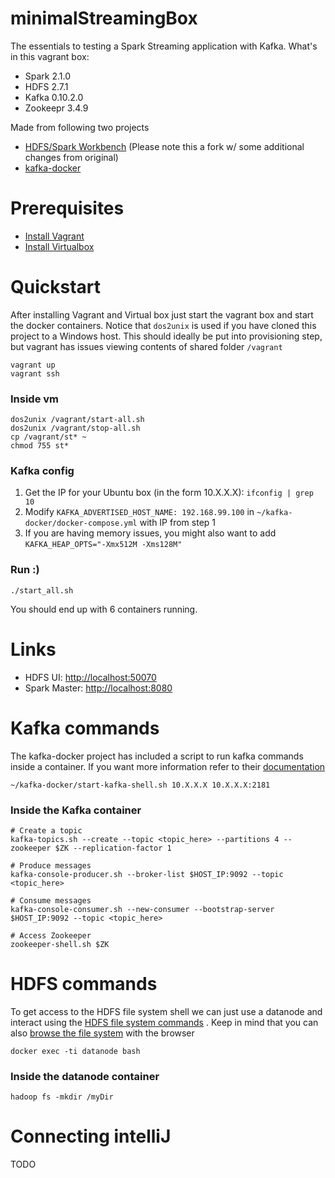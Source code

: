 # minimalStreamingBox

The essentials to testing a Spark Streaming application with Kafka. What's in this vagrant box:

* Spark 2.1.0
* HDFS 2.7.1
* Kafka 0\.10\.2\.0
* Zookeepr 3.4.9

Made from following two projects

* [HDFS/Spark Workbench](https://github.com/guicaro/docker-hadoop-spark-workbench) (Please note this a fork w/ some additional changes from original)
* [kafka-docker](https://github.com/wurstmeister/kafka-docker)

# Prerequisites

* [Install Vagrant](https://www.vagrantup.com/downloads.html)
* [Install Virtualbox](https://www.virtualbox.org/wiki/Downloads)

# Quickstart

After installing Vagrant and Virtual box just start the vagrant box and start the docker containers. Notice that `dos2unix` is used if you have cloned this project to a Windows host. This should ideally be put into provisioning step, but vagrant has issues viewing contents of shared folder `/vagrant` 

`vagrant up`  
`vagrant ssh`  

### Inside vm

`dos2unix /vagrant/start-all.sh`  
`dos2unix /vagrant/stop-all.sh`  
`cp /vagrant/st* ~`  
`chmod 755 st*`  

### Kafka config

1. Get the IP for your Ubuntu box (in the form 10.X.X.X): `ifconfig | grep 10`
2. Modify `KAFKA_ADVERTISED_HOST_NAME: 192.168.99.100` in `~/kafka-docker/docker-compose.yml` with IP from step 1
3. If you are having memory issues, you might also want to add `KAFKA_HEAP_OPTS="-Xmx512M -Xms128M"`

### Run :)

`./start_all.sh`  

You should end up with 6 containers running.

# Links

* HDFS UI: [http://localhost:50070](http://localhost:50070)
* Spark Master: [http://localhost:8080](http://localhost:8080)

# Kafka commands

The kafka-docker project has included a script to run kafka commands inside a container. If you want more information refer to their [documentation](http://wurstmeister.github.io/kafka-docker/)

`~/kafka-docker/start-kafka-shell.sh 10.X.X.X 10.X.X.X:2181`

### Inside the Kafka container

`# Create a topic`  
`kafka-topics.sh --create --topic <topic_here> --partitions 4 --zookeeper $ZK --replication-factor 1`

`# Produce messages`  
`kafka-console-producer.sh --broker-list $HOST_IP:9092 --topic <topic_here>`  

`# Consume messages`  
`kafka-console-consumer.sh --new-consumer --bootstrap-server $HOST_IP:9092 --topic <topic_here>`  

`# Access Zookeeper`  
`zookeeper-shell.sh $ZK`  

# HDFS commands

To get access to the HDFS file system shell we can just use a datanode and interact using the [HDFS file system commands](https://hadoop.apache.org/docs/r2.7.1/hadoop-project-dist/hadoop-common/FileSystemShell.html) . Keep in mind that you can also [browse the file system](http://localhost:50070/explorer.html) with the browser

`docker exec -ti datanode bash`  

### Inside the datanode container

`hadoop fs -mkdir /myDir`  

# Connecting intelliJ

TODO

